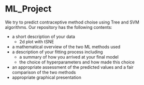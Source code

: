 # ML_Project
We try to predict contraceptive method choise using Tree and SVM algorithms.
Our repository has the following contents:
* a short description of your data
  * 2d plot with tSNE
* a mathematical overview of the two ML methods used
* a description of your fitting process including
  * a summary of how you arrived at your final model
  * the choice of hyperparameters and how made this choice
* an appropriate assessment of the predicted values and a fair comparison of the two methods
* appropriate graphical presentation
